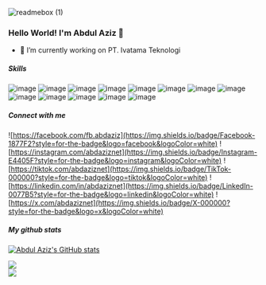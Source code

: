 ![readmebox (1)](https://github.com/abdaziznet/abdaziznet/assets/57751904/de527020-7fe4-490d-b3ff-f005cfdeffbe)

### Hello World! I'm Abdul Aziz 👋

- 🌱 I’m currently working on PT. Ivatama Teknologi

##### Skills
![image](https://img.shields.io/badge/Blogger-FF5722?style=for-the-badge&logo=blogger&logoColor=white) ![image](https://img.shields.io/badge/Sqlite-003B57?style=for-the-badge&logo=sqlite&logoColor=white) ![image](https://img.shields.io/badge/PostgreSQL-316192?style=for-the-badge&logo=postgresql&logoColor=white) ![image](https://img.shields.io/badge/redis-%23DD0031.svg?&style=for-the-badge&logo=redis&logoColor=white) ![image](https://img.shields.io/badge/.NET-512BD4?style=for-the-badge&logo=dotnet&logoColor=white)
![image](https://img.shields.io/badge/Docker-2CA5E0?style=for-the-badge&logo=docker&logoColor=white) ![image](https://img.shields.io/badge/Expo-1B1F23?style=for-the-badge&logo=expo&logoColor=white) ![image](https://img.shields.io/badge/Microsoft-666666?style=for-the-badge&logo=microsoft&logoColor=white) ![image](https://img.shields.io/badge/next%20js-000000?style=for-the-badge&logo=nextdotjs&logoColor=white) ![image](https://img.shields.io/badge/Postman-FF6C37?style=for-the-badge&logo=Postman&logoColor=white) ![image](https://img.shields.io/badge/React-20232A?style=for-the-badge&logo=react&logoColor=61DAFB) ![image](https://img.shields.io/badge/Vue%20js-35495E?style=for-the-badge&logo=vuedotjs&logoColor=4FC08D) ![image](https://img.shields.io/badge/Vite-B73BFE?style=for-the-badge&logo=vite&logoColor=FFD62E)

##### Connect with me

![https://facebook.com/fb.abdaziz](https://img.shields.io/badge/Facebook-1877F2?style=for-the-badge&logo=facebook&logoColor=white) ![https://instagram.com/abdaziznet](https://img.shields.io/badge/Instagram-E4405F?style=for-the-badge&logo=instagram&logoColor=white) ![https://tiktok.com/abdaziznet](https://img.shields.io/badge/TikTok-000000?style=for-the-badge&logo=tiktok&logoColor=white) ![https://linkedin.com/in/abdaziznet](https://img.shields.io/badge/LinkedIn-0077B5?style=for-the-badge&logo=linkedin&logoColor=white) ![https://x.com/abdaziznet](https://img.shields.io/badge/X-000000?style=for-the-badge&logo=x&logoColor=white)

##### My github stats
[![Abdul Aziz's GitHub stats](https://github-readme-stats.vercel.app/api?username=abdaziznet&show_icons=true&theme=gruvbox)](https://github.com/abdaziznet/github-readme-stats)

![](https://nirzak-streak-stats.vercel.app/?user=abdaziznet&theme=gruvbox&hide_border=false)<br/>
![](https://github-readme-stats.vercel.app/api/top-langs/?username=abdaziznet&theme=gruvbox&hide_border=false&include_all_commits=true&count_private=true&layout=compact)